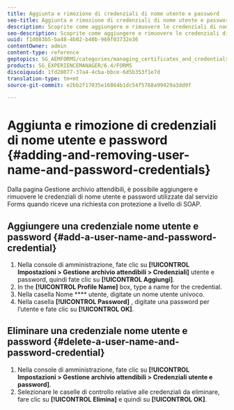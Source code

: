 ```yaml
---
title: Aggiunta e rimozione di credenziali di nome utente e password
seo-title: Aggiunta e rimozione di credenziali di nome utente e password
description: Scoprite come aggiungere e rimuovere le credenziali di nome utente e password.
seo-description: Scoprite come aggiungere e rimuovere le credenziali di nome utente e password.
uuid: f1d083b5-ba48-4b02-b40b-969f03732e36
contentOwner: admin
content-type: reference
geptopics: SG_AEMFORMS/categories/managing_certificates_and_credentials
products: SG_EXPERIENCEMANAGER/6.4/FORMS
discoiquuid: 1fd28077-37a4-4cba-bbce-6d5b353f1e7d
translation-type: tm+mt
source-git-commit: e2bb2f17035e16864b1dc54f5768a99429a3dd9f

---
```



# Aggiunta e rimozione di credenziali di nome utente e password {#adding-and-removing-user-name-and-password-credentials}

Dalla pagina Gestione archivio attendibili, è possibile aggiungere e rimuovere le credenziali di nome utente e password utilizzate dal servizio Forms quando riceve una richiesta con protezione a livello di SOAP.

## Aggiungere una credenziale nome utente e password {#add-a-user-name-and-password-credential}

1. Nella console di amministrazione, fate clic su **[!UICONTROL Impostazioni > Gestione archivio attendibili > Credenziali]** utente e password, quindi fate clic su **[!UICONTROL Aggiungi]**.
1. In the **[!UICONTROL Profile Name]** box, type a name for the credential.
1. Nella casella Nome **** utente, digitate un nome utente univoco.
1. Nella casella **[!UICONTROL Password]** , digitate una password per l’utente e fate clic su **[!UICONTROL OK]**.

## Eliminare una credenziale nome utente e password {#delete-a-user-name-and-password-credential}

1. Nella console di amministrazione, fate clic su **[!UICONTROL Impostazioni > Gestione archivio attendibili > Credenziali utente e password]**.
1. Selezionare le caselle di controllo relative alle credenziali da eliminare, fare clic su **[!UICONTROL Elimina]** e quindi su **[!UICONTROL OK]**.

